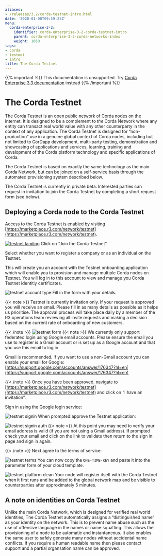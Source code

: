 ```yaml
---
aliases:
- /releases/3.2/corda-testnet-intro.html
date: '2020-01-08T09:59:25Z'
menu:
  corda-enterprise-3-2:
    identifier: corda-enterprise-3-2-corda-testnet-intro
    parent: corda-enterprise-3-2-corda-networks-index
    weight: 1060
tags:
- corda
- testnet
- intro
title: The Corda Testnet
---
```

{{% important %}}
This documentation is unsupported.
Try [Corda Enterprise 3.3 documentation](/docs/corda-enterprise/3.3/_index.md) instead
{{% /important %}}


# The Corda Testnet


The Corda Testnet is an open public network of Corda nodes on the internet. It is designed to be a complement to *the* Corda Network where any entity can transact real world value with any other counterparty in the context of any application. The Corda Testnet is designed for “non-production” use in a genuine global context of Corda nodes, including but not limited to CorDapp development, multi-party testing, demonstration and showcasing of applications and services, learning, training and development of the Corda platform technology and specific applications of Corda.

The Corda Testnet is based on exactly the same technology as the main Corda Network, but can be joined on a self-service basis through the automated provisioning system described below.

The Corda Testnet is currently in private beta. Interested parties can request in invitation to join the Corda Testnet by completing a short request form (see below).


## Deploying a Corda node to the Corda Testnet

Access to the Corda Testnet is enabled by visiting [https://marketplace.r3.com/network/testnet](https://marketplace.r3.com/network/testnet).

[![testnet landing](/en/images/testnet-landing.png "testnet landing")](https://marketplace.r3.com/network/testnet)
Click on “Join the Corda Testnet”.

Select whether you want to register a company or as an individual on the Testnet.

This will create you an account with the Testnet onboarding application which will enable you to provision and manage multiple Corda nodes on Testnet. You will log in to this account to view and manage you Corda Testnet identitiy certificates.

![testnet account type](/en/images/testnet-account-type.png "testnet account type")
Fill in the form with your details.

{{< note >}}
Testnet is currently invitation only. If your request is approved you will receive an email. Please fill in as many details as possible as it helps us prioritise. The approval process will take place daily by a member of the R3 operations team reviewing all invite requests and making a decision based on the current rate of onboarding of new customers.

{{< /note >}}
![testnet form](/en/images/testnet-form.png "testnet form")
{{< note >}}
We currently only support federated login using Google email accounts. Please ensure the email you use to register is a Gmail account or is set up as a Google account and that you use this email to log in.

Gmail is recommended. If you want to use a non-Gmail account you can enable your email for Google: [https://support.google.com/accounts/answer/176347?hl=en](https://support.google.com/accounts/answer/176347?hl=en)

{{< /note >}}
Once you have been approved, navigate to [https://marketplace.r3.com/network/testnet](https://marketplace.r3.com/network/testnet) and click on “I have an invitation”.

Sign in using the Google login service:

![testnet signin](/en/images/testnet-signin.png "testnet signin")
When prompted approve the Testnet application:

![testnet signin auth](/en/images/testnet-signin-auth.png "testnet signin auth")
{{< note >}}
At this point you may need to verify your email address is valid (if you are not using a Gmail address). If prompted check your email and click on the link to validate then return to the sign in page and sign in again.

{{< /note >}}
Next agree to the terms of service:

![testnet terms](/en/images/testnet-terms.png "testnet terms")
You can now copy the `ONE-TIME-KEY` and paste it into the parameter form of your cloud template.

![testnet platform clean](/en/images/testnet-platform-clean.png "testnet platform clean")
Your node will register itself with the Corda Testnet when it first runs and be added to the global network map and be visible to counterparties after approximately 5 minutes.


## A note on identities on Corda Testnet

Unlike the main Corda Network, which is designed for verified real world identities, The Corda Testnet automatically assigns a “distinguished name” as your identity on the network. This is to prevent name abuse such as the use of offensive language in the names or name squatting. This allows the provisioning of a node to be automatic and instantaneous. It also enables the same user to safely generate many nodes without accidental name conflicts. If you require a human readable name then please contact support and a partial organsation name can be approved.

